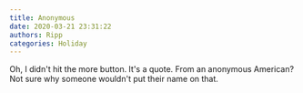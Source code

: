 ```yaml
---
title: Anonymous
date: 2020-03-21 23:31:22
authors: Ripp
categories: Holiday
---
```


 Oh, I didn't hit the more button.  It's a quote.  From an anonymous American?  Not sure why someone wouldn't put their name on that.